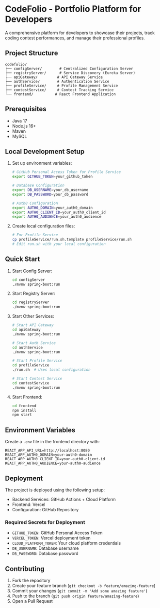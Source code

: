# CodeFolio - Portfolio Platform for Developers

A comprehensive platform for developers to showcase their projects, track coding contest performances, and manage their professional profiles.

## Project Structure

```
codefolio/
├── configServer/        # Centralized Configuration Server
├── registryServer/      # Service Discovery (Eureka Server)
├── apiGateway/         # API Gateway Service
├── authService/        # Authentication Service
├── profileService/     # Profile Management Service
├── contestService/     # Contest Tracking Service
└── frontend/          # React Frontend Application
```

## Prerequisites

- Java 17
- Node.js 16+
- Maven
- MySQL

## Local Development Setup

1. Set up environment variables:
   ```bash
   # GitHub Personal Access Token for Profile Service
   export GITHUB_TOKEN=your_github_token
   
   # Database Configuration
   export DB_USERNAME=your_db_username
   export DB_PASSWORD=your_db_password
   
   # Auth0 Configuration
   export AUTH0_DOMAIN=your_auth0_domain
   export AUTH0_CLIENT_ID=your_auth0_client_id
   export AUTH0_AUDIENCE=your_auth0_audience
   ```

2. Create local configuration files:
   ```bash
   # For Profile Service
   cp profileService/run.sh.template profileService/run.sh
   # Edit run.sh with your local configuration
   ```

## Quick Start

1. Start Config Server:
   ```bash
   cd configServer
   ./mvnw spring-boot:run
   ```

2. Start Registry Server:
   ```bash
   cd registryServer
   ./mvnw spring-boot:run
   ```

3. Start Other Services:
   ```bash
   # Start API Gateway
   cd apiGateway
   ./mvnw spring-boot:run

   # Start Auth Service
   cd authService
   ./mvnw spring-boot:run

   # Start Profile Service
   cd profileService
   ./run.sh  # Uses local configuration

   # Start Contest Service
   cd contestService
   ./mvnw spring-boot:run
   ```

4. Start Frontend:
   ```bash
   cd frontend
   npm install
   npm start
   ```

## Environment Variables

Create a `.env` file in the frontend directory with:

```env
REACT_APP_API_URL=http://localhost:8080
REACT_APP_AUTH0_DOMAIN=your-auth0-domain
REACT_APP_AUTH0_CLIENT_ID=your-auth0-client-id
REACT_APP_AUTH0_AUDIENCE=your-auth0-audience
```

## Deployment

The project is deployed using the following setup:
- Backend Services: GitHub Actions + Cloud Platform
- Frontend: Vercel
- Configuration: GitHub Repository

### Required Secrets for Deployment
- `GITHUB_TOKEN`: GitHub Personal Access Token
- `VERCEL_TOKEN`: Vercel deployment token
- `CLOUD_PLATFORM_TOKEN`: Your cloud platform credentials
- `DB_USERNAME`: Database username
- `DB_PASSWORD`: Database password

## Contributing

1. Fork the repository
2. Create your feature branch (`git checkout -b feature/amazing-feature`)
3. Commit your changes (`git commit -m 'Add some amazing feature'`)
4. Push to the branch (`git push origin feature/amazing-feature`)
5. Open a Pull Request 